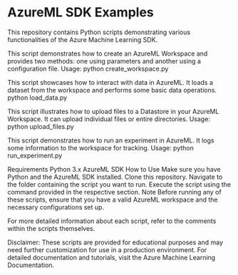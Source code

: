 # AzureML SDK Examples

This repository contains Python scripts demonstrating various functionalities of the Azure Machine Learning SDK.



This script demonstrates how to create an AzureML Workspace and provides two methods: one using parameters and another using a configuration file.
Usage:
python create_workspace.py

This script showcases how to interact with data in AzureML. It loads a dataset from the workspace and performs some basic data operations.
python load_data.py

This script illustrates how to upload files to a Datastore in your AzureML Workspace. It can upload individual files or entire directories.
Usage:
python upload_files.py

This script demonstrates how to run an experiment in AzureML. It logs some information to the workspace for tracking.
Usage:
python run_experiment.py

Requirements
Python 3.x
AzureML SDK
How to Use
Make sure you have Python and the AzureML SDK installed.
Clone this repository.
Navigate to the folder containing the script you want to run.
Execute the script using the command provided in the respective section.
Note
Before running any of these scripts, ensure that you have a valid AzureML workspace and the necessary configurations set up.

For more detailed information about each script, refer to the comments within the scripts themselves.

Disclaimer: These scripts are provided for educational purposes and may need further customization for use in a production environment.
For detailed documentation and tutorials, visit the Azure Machine Learning Documentation.
